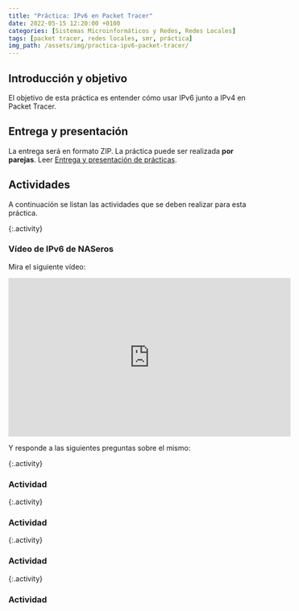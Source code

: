 ```yaml
---
title: "Práctica: IPv6 en Packet Tracer"
date: 2022-05-15 12:20:00 +0100
categories: [Sistemas Microinformáticos y Redes, Redes Locales]
tags: [packet tracer, redes locales, smr, práctica]
img_path: /assets/img/practica-ipv6-packet-tracer/
---
```


## Introducción y objetivo

El objetivo de esta práctica es entender cómo usar IPv6 junto a IPv4 en Packet Tracer.

## Entrega y presentación

La entrega será en formato ZIP. La práctica puede ser realizada **por parejas**. Leer [Entrega y presentación de prácticas](/posts/entrega-presentacion-practicas/).

## Actividades

A continuación se listan las actividades que se deben realizar para esta práctica.

{:.activity}
### Vídeo de IPv6 de NASeros

Mira el siguiente vídeo:

<iframe width="560" height="315" src="https://www.youtube.com/embed/LQf1azzcG7s" title="YouTube video player" frameborder="0" allow="accelerometer; autoplay; clipboard-write; encrypted-media; gyroscope; picture-in-picture; web-share" allowfullscreen></iframe>

Y responde a las siguientes preguntas sobre el mismo:

{:.activity}
### Actividad



{:.activity}
### Actividad



{:.activity}
### Actividad



{:.activity}
### Actividad

